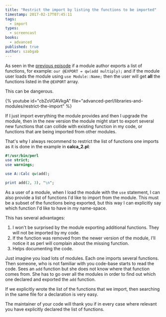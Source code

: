 ```yaml
---
title: "Restrict the import by listing the functions to be imported"
timestamp: 2017-02-17T07:45:11
tags:
  - import
types:
  - screencast
books:
  - advanced
published: true
author: szabgab
---
```



As seen in the [previous episode](/import) if a module author exports a list of functions, for example:
`our @EXPORT = qw(add multiply);` and if the module user loads the module using `use Module::Name;`
then the user will get **all** the functions listed in the `@EXPORT` array.

This can be dangerous.


{% youtube id="cbZoVOAVkgA" file="advanced-perl/libraries-and-modules/restrict-the-import" %}

If I just import everything the module provides and then I upgrade the module, then
in the new version the module might start to export several new functions that can collide
with existing function in my code, or functions that are being imported from other modules.

That's why I always recommend to restrict the list of functions one imports as it is done in the
example in **calca_2.pl**:

```perl
#!/usr/bin/perl
use strict;
use warnings;

use A::Calc qw(add);

print add(2, 3), "\n";
```

As a user of a module, when I load the module with the `use` statement, I can also
provide a list of functions I'd like to import from the module. This must be a subset of the
functions being exported, but this way I can explicitly say which function I'd like to have
in my name-space.

This has several advantages:

<ol>
  <li>I won't be surprised by the module exporting additional functions. They will not be imported by my code.</li>
  <li>If the function was removed from the newer version of the module, I'll notice it as perl will complain about the missing function.</li>
  <li>Helps documenting the code.</li>
</ol>

Just imagine you load lots of modules. Each one imports several functions. Then someone, who is not familiar with you code-base
starts to read the code. Sees an `add` function but she does not know where that function comes from. She has to go over all
the modules in order to find out which one declared and exported the `add` function.

If we explicitly wrote the list of the functions that we import, then searching in the same file for a declaration
is very easy.

The maintainer of your code will thank you if in every case where relevant you have explicitly declared the list of
functions.

